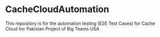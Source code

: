 # CacheCloudAutomation
This repository is for the automation testing (E2E Test Cases) for Cache Cloud Inc Pakistan 
Project of Big Teams USA 
